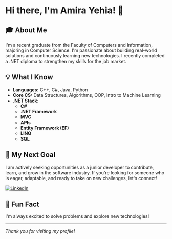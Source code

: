 # Hi there, I'm Amira Yehia! 👋

## 🎓 About Me
I'm a recent graduate from the Faculty of Computers and Information, majoring in Computer Science. I'm passionate about building real-world solutions and continuously learning new technologies. I recently completed a .NET diploma to strengthen my skills for the job market.

## 💡 What I Know
- **Languages:** C++, C#, Java, Python
- **Core CS:** Data Structures, Algorithms, OOP, Intro to Machine Learning
- **.NET Stack:**  
  - **C#**  
  - **.NET Framework**  
  - **MVC**  
  - **APIs**  
  - **Entity Framework (EF)**  
  - **LINQ**  
  - **SQL**  

## 🚀 My Next Goal
I am actively seeking opportunities as a junior developer to contribute, learn, and grow in the software industry. If you're looking for someone who is eager, adaptable, and ready to take on new challenges, let's connect!

[![LinkedIn](https://img.shields.io/badge/LinkedIn-Connect-blue?logo=linkedin)](https://www.linkedin.com/in/amira-yehia-710941228/)

## 📌 Fun Fact
I'm always excited to solve problems and explore new technologies!

---

_Thank you for visiting my profile!_
